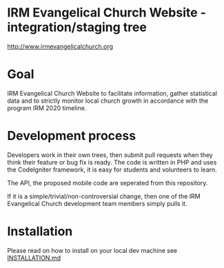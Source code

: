# IRM Evangelical Church Website - integration/staging tree

http://www.irmevangelicalchurch.org

# Goal

IRM Evangelical Church Website to facilitate information, gather statistical data and to strictly monitor local church growth in accordance with the program IRM 2020 timeline.

# Development process

Developers work in their own trees, then submit pull requests when they think their feature or bug fix is ready.  The code is written in PHP and uses the CodeIgniter framework, it is easy for students and volunteers to learn.

The API, the proposed mobile code are seperated from this repository.

If it is a simple/trivial/non-controversial change, then one of the IRM Evangelical Church development team members simply pulls it.

# Installation

Please read on how to install on your local dev machine see [INSTALLATION.md](INSTALLATION.md)

